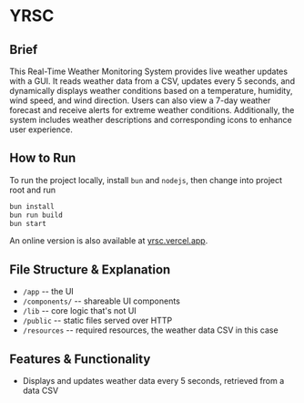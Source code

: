 # YRSC

## Brief

This Real-Time Weather Monitoring System provides live weather updates with a GUI.
It reads weather data from a CSV, updates every 5 seconds, and dynamically displays
weather conditions based on a temperature, humidity, wind speed, and wind direction.
Users can also view a 7-day weather forecast and receive alerts for extreme weather
conditions. Additionally, the system includes weather descriptions and corresponding
icons to enhance user experience.

## How to Run

To run the project locally, install `bun` and `nodejs`, then change into project
root and run

```zsh
bun install
bun run build
bun start
```

An online version is also available at [yrsc.vercel.app](https://yrsc.vercel.app/).

## File Structure & Explanation

- `/app` -- the UI
- `/components/` -- shareable UI components
- `/lib` -- core logic that's not UI
- `/public` -- static files served over HTTP
- `/resources` -- required resources, the weather data CSV in this case

## Features & Functionality

- Displays and updates weather data every 5 seconds, retrieved from a data CSV
